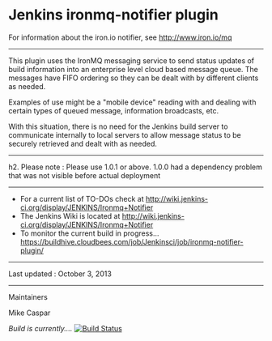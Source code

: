 Jenkins ironmq-notifier plugin
===============

For information about the iron.io notifier, see http://www.iron.io/mq

***
This plugin uses the IronMQ messaging service to send status updates of build information into an enterprise level cloud based message queue.  The messages have FIFO ordering so they can be dealt with by different clients as needed.

Examples of use might be a "mobile device" reading with and dealing with certain types of queued message, information broadcasts, etc.

With this situation, there is no need for the Jenkins build server to communicate internally to local servers to allow message status to be securely retrieved and dealt with as needed.

***
h2. Please note : Please use 1.0.1 or above. 1.0.0 had a dependency problem that was not visible before actual deployment

***


* For a current list of TO-DOs check at  http://wiki.jenkins-ci.org/display/JENKINS/Ironmq+Notifier
* The Jenkins Wiki is located at http://wiki.jenkins-ci.org/display/JENKINS/Ironmq+Notifier
* To monitor the current build in progress... https://buildhive.cloudbees.com/job/Jenkinsci/job/ironmq-notifier-plugin/


***

Last updated : October 3, 2013


***
Maintainers

Mike Caspar

*Build is currently....*
[![Build Status](https://buildhive.cloudbees.com/job/jenkinsci/job/ironmq-notifier-plugin/badge/icon)](https://buildhive.cloudbees.com/job/jenkinsci/job/ironmq-notifier-plugin/)





